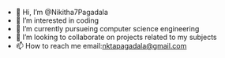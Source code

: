 - 👋 Hi, I’m @Nikitha7Pagadala
- 👀 I’m interested in coding
- 🌱 I’m currently pursueing computer science engineering
- 💞️ I’m looking to collaborate on projects related to my subjects
- 📫 How to reach me email:nktapagadala@gmail.com

<!---
Nikitha7Pagadala/Nikitha7Pagadala is a ✨ special ✨ repository because its `README.md` (this file) appears on your GitHub profile.
You can click the Preview link to take a look at your changes.
--->
